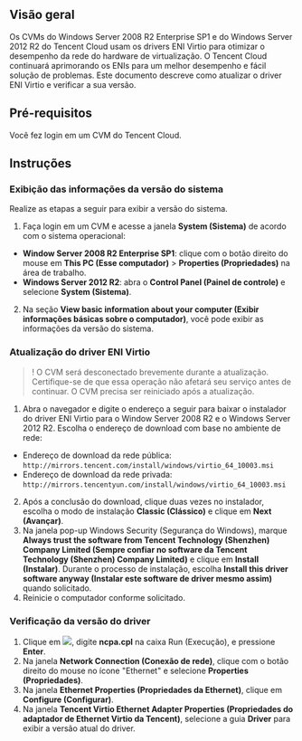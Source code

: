 ## Visão geral

Os CVMs do Windows Server 2008 R2 Enterprise SP1 e do Windows Server 2012 R2 do Tencent Cloud usam os drivers ENI Virtio para otimizar o desempenho da rede do hardware de virtualização. O Tencent Cloud continuará aprimorando os ENIs para um melhor desempenho e fácil solução de problemas. Este documento descreve como atualizar o driver ENI Virtio e verificar a sua versão.

## Pré-requisitos

Você fez login em um CVM do Tencent Cloud.

## Instruções

### Exibição das informações da versão do sistema

Realize as etapas a seguir para exibir a versão do sistema.
1. Faça login em um CVM e acesse a janela **System (Sistema)** de acordo com o sistema operacional:
 - **Window Server 2008 R2 Enterprise SP1**: clique com o botão direito do mouse em **This PC (Esse computador)** > **Properties (Propriedades)** na área de trabalho.
 - **Windows Server 2012 R2**: abra o **Control Panel (Painel de controle)** e selecione **System (Sistema)**.
2. Na seção **View basic information about your computer (Exibir informações básicas sobre o computador)**, você pode exibir as informações da versão do sistema.   

### Atualização do driver ENI Virtio
>! O CVM será desconectado brevemente durante a atualização. Certifique-se de que essa operação não afetará seu serviço antes de continuar. O CVM precisa ser reiniciado após a atualização.
>
1. Abra o navegador e digite o endereço a seguir para baixar o instalador do driver ENI Virtio para o Window Server 2008 R2 e o Windows Server 2012 R2. 
Escolha o endereço de download com base no ambiente de rede:
 - Endereço de download da rede pública: `http://mirrors.tencent.com/install/windows/virtio_64_10003.msi`
 - Endereço de download da rede privada: `http://mirrors.tencentyun.com/install/windows/virtio_64_10003.msi`
2. Após a conclusão do download, clique duas vezes no instalador, escolha o modo de instalação **Classic (Clássico)** e clique em **Next (Avançar)**.
3. Na janela pop-up Windows Security (Segurança do Windows), marque **Always trust the software from Tencent Technology (Shenzhen) Company Limited (Sempre confiar no software da Tencent Technology (Shenzhen) Company Limited)** e clique em **Install (Instalar)**. 
Durante o processo de instalação, escolha **Install this driver software anyway (Instalar este software de driver mesmo assim)** quando solicitado.      
4. Reinicie o computador conforme solicitado.


### Verificação da versão do driver

1. Clique em <img src="https://main.qcloudimg.com/raw/87d894e564b7e837d9f478298cf2e292.png"  style="margin:0;">, digite **ncpa.cpl** na caixa Run (Execução), e pressione **Enter**.
2. Na janela **Network Connection (Conexão de rede)**, clique com o botão direito do mouse no ícone "Ethernet" e selecione **Properties (Propriedades)**.
3. Na janela **Ethernet Properties (Propriedades da Ethernet)**, clique em **Configure (Configurar)**.
4. Na janela **Tencent Virtio Ethernet Adapter Properties (Propriedades do adaptador de Ethernet Virtio da Tencent)**, selecione a guia **Driver** para exibir a versão atual do driver.


